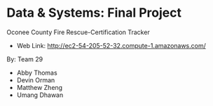 # Data & Systems: Final Project

Oconee County Fire Rescue-Certification Tracker 

- Web Link: http://ec2-54-205-52-32.compute-1.amazonaws.com/


By: Team 29

- Abby Thomas
- Devin Orman
- Matthew Zheng
- Umang Dhawan
